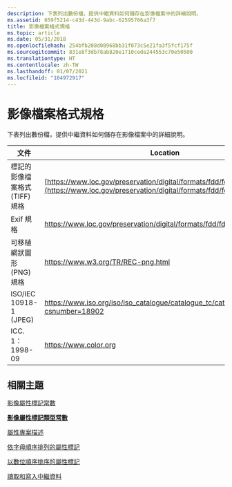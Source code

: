 ```yaml
---
description: 下表列出數份檔，提供中繼資料如何儲存在影像檔案中的詳細說明。
ms.assetid: 659f5214-c43d-443d-9abc-62595766a3f7
title: 影像檔案格式規格
ms.topic: article
ms.date: 05/31/2018
ms.openlocfilehash: 254bfb208d08968bb31f073c5e21fa3f5fcf175f
ms.sourcegitcommit: 831e8f3db78ab820e1710cede244553c70e50500
ms.translationtype: HT
ms.contentlocale: zh-TW
ms.lasthandoff: 01/07/2021
ms.locfileid: "104972917"
---
```

# <a name="image-file-format-specifications"></a>影像檔案格式規格

下表列出數份檔，提供中繼資料如何儲存在影像檔案中的詳細說明。



| 文件                                      | Location                                                                                                        |
|-----------------------------------------------|-----------------------------------------------------------------------------------------------------------------|
| 標記的影像檔案格式 (TIFF) 規格 | [https://www.loc.gov/preservation/digital/formats/fdd/fdd000022.shtml](https://www.loc.gov/preservation/digital/formats/fdd/fdd000022.shtml) |
| Exif 規格                            | <https://www.loc.gov/preservation/digital/formats/fdd/fdd000146.shtml>                                                                       |
| 可移植網狀圖形 (PNG) 規格 | <https://www.w3.org/TR/REC-png.html>                                                                             |
| ISO/IEC 10918-1 (JPEG)                         | <https://www.iso.org/iso/iso_catalogue/catalogue_tc/catalogue_detail.htm?csnumber=18902>                         |
| ICC. 1： 1998-09                                 | <https://www.color.org>                                                                                          |



 

## <a name="related-topics"></a>相關主題

<dl> <dt>

[影像屬性標記常數](-gdiplus-constant-image-property-tag-constants.md)
</dt> <dt>

[**影像屬性標記類型常數**](-gdiplus-constant-image-property-tag-type-constants.md)
</dt> <dt>

[屬性專案描述](-gdiplus-constant-property-item-descriptions.md)
</dt> <dt>

[依字母順序排列的屬性標記](-gdiplus-constant-property-tags-in-alphabetical-order.md)
</dt> <dt>

[以數位順序排序的屬性標記](-gdiplus-constant-property-tags-in-numerical-order.md)
</dt> <dt>

[讀取和寫入中繼資料](-gdiplus-reading-and-writing-metadata-use.md)
</dt> </dl>

 

 




